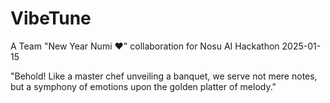 # VibeTune

A Team "New Year Numi ❤️" collaboration for Nosu AI Hackathon 2025-01-15

"Behold! Like a master chef unveiling a banquet, we serve not mere notes, but a symphony of emotions upon the golden platter of melody."
